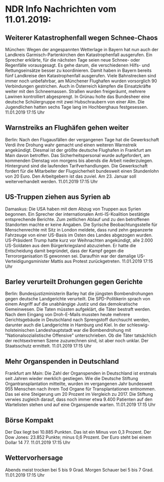 # NDR Info Nachrichten vom 11.01.2019:


## Weiterer Katastrophenfall wegen Schnee-Chaos
München: Wegen der angespannten Wetterlage in Bayern hat nun auch der Landkreis Garmisch-Partenkirchen den Katastrophenfall ausgerufen. Ein Sprecher erklärte, für die nächsten Tage seien neue Schnee- oder Regenfälle vorausgesagt. Es gehe darum, die verschiedenen Hilfs- und Rettungseinsätze besser zu koordinieren. Damit haben in Bayern bereits fünf Landkreise den Katastrophenfall ausgerufen. Viele Bahnstrecken sind immer noch unbefahrbar, am Münchener Flughafen wurden vorsorglich 90 Verbindungen gestrichen. Auch in Österreich kämpfen die Einsatzkräfte weiter mit den Schneemassen. Straßen wurden freigeräumt, mehrere Lawinen kontrolliert abgesprengt. In Grünau holte das Bundesheer eine deutsche Schülergruppe mit zwei Hubschraubern von einer Alm. Die Jugendlichen hatten sechs Tage lang im Hochberghaus festgesessen. 11.01.2019 17:15 Uhr 

## Warnstreiks an Flughäfen gehen weiter
Berlin: Nach den Flugausfällen der vergangenen Tage hat die Gewerkschaft Verdi ihre Drohung wahr gemacht und einen weiteren Warnstreik angekündigt. Diesmal ist der größte deutsche Flughafen in Frankfurt am Main davon betroffen. Das Sicherheitspersonal wurde aufgefordert, am kommenden Dienstag von morgens bis abends die Arbeit niederzulegen. Hintergrund sind die laufenden Tarifverhandlungen. Die Gewerkschaft fordert für die Mitarbeiter der Flugsicherheit bundesweit einen Stundenlohn von 20 Euro. Den Arbeitgebern ist das zuviel. Am 23. Januar soll weiterverhandelt werden. 11.01.2019 17:15 Uhr 

## US-Truppen ziehen aus Syrien ab
Damaskus:	Die USA haben mit dem Abzug von Truppen aus Syrien begonnen. Ein Sprecher der internationalen Anti-IS-Koalition bestätigte entsprechende Berichte. Zum zeitlichen Ablauf und zu den betroffenen Standorten machte er keine Angaben. Die Syrische Beobachtungsstelle für Menschenrechte mit Sitz in London meldete, dass rund zehn gepanzerte Fahrzeuge von einer US-Basis im Osten des Landes abgezogen wurden. US-Präsident Trump hatte kurz vor Weihnachten angekündigt, alle 2.000 US-Soldaten aus dem Bürgerkriegsland abzuziehen. Er hatte die Entscheidung damit begründet, dass der Kampf gegen die Terrororganisation IS gewonnen sei. Daraufhin war der damalige US-Verteidigungsminister Mattis aus Protest zurückgetreten. 11.01.2019 17:15 Uhr 

## Barley verurteilt Drohungen gegen Gerichte
Berlin: Bundesjustizministerin Barley hat die jüngsten Bombendrohungen gegen deutsche Landgerichte verurteilt. Die SPD-Politikerin sprach von einem Angriff auf die unabhängige Justiz und das demokratische Gemeinwesen. Die Taten müssten aufgeklärt, die Täter bestraft werden. Nach dem Eingang von Droh-E-Mails mussten heute mehrere Gerichtsgebäude in Deutschland nach Sprengstoff durchsucht werden, darunter auch die Landgerichte in Hamburg und Kiel. In der schleswig-holsteinischen Landeshauptstadt war die Bombendrohung mit "Nationalsozialistische Offensive" unterschrieben. Ob die Täter tatsächlich der rechtsextremen Szene zuzurechnen sind, ist aber noch unklar. Der Staatsschutz ermittelt. 11.01.2019 17:15 Uhr 

## Mehr Organspenden in Deutschland
Frankfurt am Main: Die Zahl der Organspenden in Deutschland ist erstmals seit Jahren wieder merklich gestiegen. Wie die Deutsche Stiftung Organtransplantation mitteilte, wurden im vergangenen Jahr bundesweit 955 Menschen nach ihrem Tod Organe für Transplantationen entnommen. Das sei eine Steigerung um 20 Prozent im Vergleich zu 2017. Die Stiftung verwies zugleich darauf, dass noch immer etwa 9.400 Patienten auf den Wartelisten stehen und auf eine Organspende warten. 11.01.2019 17:15 Uhr 

## Börse Kompakt
Der Dax liegt bei 10.885 Punkten. Das ist ein Minus von 0,3 Prozent. Der Dow Jones: 23.852 Punkte; minus 0,6 Prozent. Der Euro steht bei einem Dollar 14 77. 11.01.2019 17:15 Uhr 

## Wettervorhersage
Abends meist trocken bei 5 bis 9 Grad. Morgen Schauer bei 5 bis 7 Grad. 11.01.2019 17:15 Uhr 
